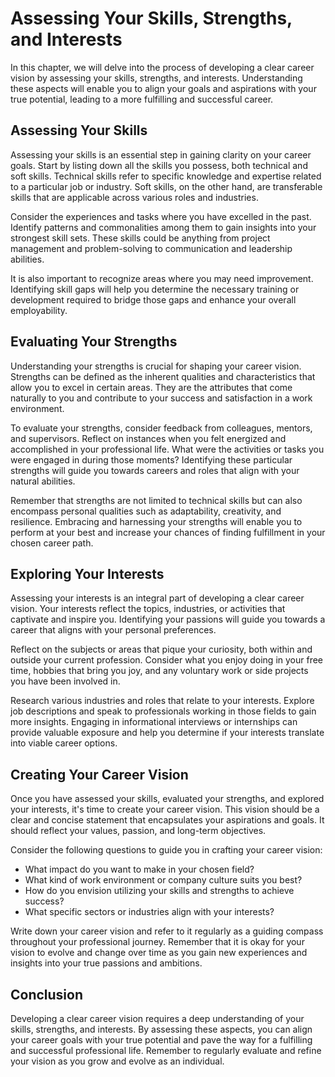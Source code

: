 Assessing Your Skills, Strengths, and Interests
============================================================================================

In this chapter, we will delve into the process of developing a clear career vision by assessing your skills, strengths, and interests. Understanding these aspects will enable you to align your goals and aspirations with your true potential, leading to a more fulfilling and successful career.

Assessing Your Skills
---------------------

Assessing your skills is an essential step in gaining clarity on your career goals. Start by listing down all the skills you possess, both technical and soft skills. Technical skills refer to specific knowledge and expertise related to a particular job or industry. Soft skills, on the other hand, are transferable skills that are applicable across various roles and industries.

Consider the experiences and tasks where you have excelled in the past. Identify patterns and commonalities among them to gain insights into your strongest skill sets. These skills could be anything from project management and problem-solving to communication and leadership abilities.

It is also important to recognize areas where you may need improvement. Identifying skill gaps will help you determine the necessary training or development required to bridge those gaps and enhance your overall employability.

Evaluating Your Strengths
-------------------------

Understanding your strengths is crucial for shaping your career vision. Strengths can be defined as the inherent qualities and characteristics that allow you to excel in certain areas. They are the attributes that come naturally to you and contribute to your success and satisfaction in a work environment.

To evaluate your strengths, consider feedback from colleagues, mentors, and supervisors. Reflect on instances when you felt energized and accomplished in your professional life. What were the activities or tasks you were engaged in during those moments? Identifying these particular strengths will guide you towards careers and roles that align with your natural abilities.

Remember that strengths are not limited to technical skills but can also encompass personal qualities such as adaptability, creativity, and resilience. Embracing and harnessing your strengths will enable you to perform at your best and increase your chances of finding fulfillment in your chosen career path.

Exploring Your Interests
------------------------

Assessing your interests is an integral part of developing a clear career vision. Your interests reflect the topics, industries, or activities that captivate and inspire you. Identifying your passions will guide you towards a career that aligns with your personal preferences.

Reflect on the subjects or areas that pique your curiosity, both within and outside your current profession. Consider what you enjoy doing in your free time, hobbies that bring you joy, and any voluntary work or side projects you have been involved in.

Research various industries and roles that relate to your interests. Explore job descriptions and speak to professionals working in those fields to gain more insights. Engaging in informational interviews or internships can provide valuable exposure and help you determine if your interests translate into viable career options.

Creating Your Career Vision
---------------------------

Once you have assessed your skills, evaluated your strengths, and explored your interests, it's time to create your career vision. This vision should be a clear and concise statement that encapsulates your aspirations and goals. It should reflect your values, passion, and long-term objectives.

Consider the following questions to guide you in crafting your career vision:

* What impact do you want to make in your chosen field?
* What kind of work environment or company culture suits you best?
* How do you envision utilizing your skills and strengths to achieve success?
* What specific sectors or industries align with your interests?

Write down your career vision and refer to it regularly as a guiding compass throughout your professional journey. Remember that it is okay for your vision to evolve and change over time as you gain new experiences and insights into your true passions and ambitions.

Conclusion
----------

Developing a clear career vision requires a deep understanding of your skills, strengths, and interests. By assessing these aspects, you can align your career goals with your true potential and pave the way for a fulfilling and successful professional life. Remember to regularly evaluate and refine your vision as you grow and evolve as an individual.
